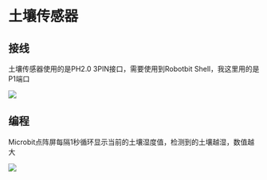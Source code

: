 # 土壤传感器

## 接线

土壤传感器使用的是PH2.0 3PIN接口，需要使用到Robotbit Shell，我这里用的是P1端口

![](https://s2.ax1x.com/2019/09/02/n9x5y6.jpg)

## 编程

Microbit点阵屏每隔1秒循环显示当前的土壤湿度值，检测到的土壤越湿，数值越大

![](https://s2.ax1x.com/2019/09/02/n9xIOK.jpg)